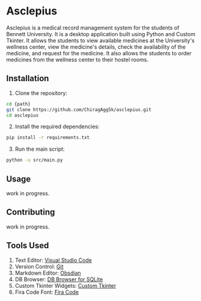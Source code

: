 # Asclepius

Asclepius is a medical record management system for the students of Bennett University. It is a desktop application built using Python and Custom Tkinter. It allows the students to view available medicines at the University's wellness center, view the medicine's details, check the availability of the medicine, and request for the medicine. It also allows the students to order medicines from the wellness center to their hostel rooms.

## Installation

1) Clone the repository:

```bash
cd {path}
git clone https://github.com/ChiragAgg5k/asclepius.git
cd asclepius
```

2) Install the required dependencies:

```bash
pip install -r requirements.txt
```

3) Run the main script:

```bash
python -u src/main.py
```

## Usage

work in progress.

## Contributing

work in progress.

## Tools Used

1) Text Editor: [Visual Studio Code](https://code.visualstudio.com/)
2) Version Control: [Git](https://git-scm.com/)
3) Markdown Editor: [Obsdian](https://obsidian.md/)
4) DB Browser: [DB Browser for SQLite](https://sqlitebrowser.org/)
5) Custom Tkinter Widgets: [Custom Tkinter](https://github.com/TomSchimansky/CustomTkinter)
6) Fira Code Font: [Fira Code](https://github.com/tonsky/FiraCode)